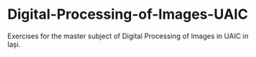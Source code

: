 # Digital-Processing-of-Images-UAIC
Exercises for the master subject of Digital Processing of Images in UAIC in Iași.

